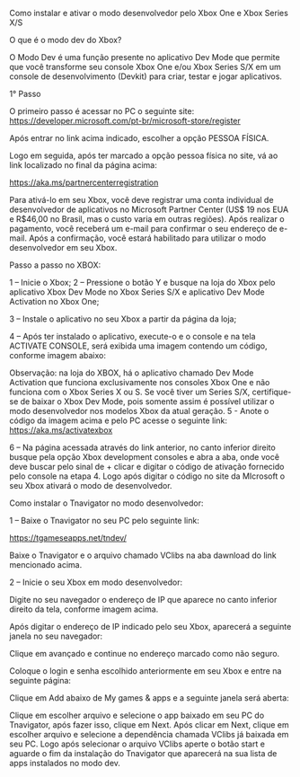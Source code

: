 Como instalar e ativar o modo desenvolvedor pelo Xbox One e Xbox Series X/S

O que é o modo dev do Xbox?

O Modo Dev é uma função presente no aplicativo Dev Mode que permite que você transforme seu console Xbox One e/ou Xbox Series S/X em um console de desenvolvimento (Devkit) para criar, testar e jogar aplicativos.

1° Passo

O primeiro passo é acessar no PC o seguinte site:
https://developer.microsoft.com/pt-br/microsoft-store/register

Após entrar no link acima indicado, escolher a opção PESSOA FÍSICA.

 

Logo em seguida, após ter marcado a opção pessoa física no site, vá ao link localizado no final da página acima:

https://aka.ms/partnercenterregistration

Para ativá-lo em seu Xbox, você deve registrar uma conta individual de desenvolvedor de aplicativos no  Microsoft Partner Center  (US$ 19 nos EUA e R$46,00 no Brasil, mas o custo varia em outras regiões).
Após realizar o pagamento, você receberá um e-mail para confirmar o seu endereço de e-mail. Após a confirmação, você estará habilitado para utilizar o modo desenvolvedor em seu Xbox.

Passo a passo no XBOX:

1 – Inicie o Xbox;
2 – Pressione o botão Y e busque na loja do Xbox pelo aplicativo Xbox Dev Mode no Xbox Series S/X e aplicativo Dev Mode Activation no Xbox One;
 
3 – Instale o aplicativo no seu Xbox a partir da página da loja;
 
4 – Após ter instalado o aplicativo, execute-o e o console e na tela ACTIVATE CONSOLE, será exibida uma imagem contendo um código, conforme imagem abaixo:
 
Observação: na loja do XBOX, há o aplicativo chamado Dev Mode Activation que funciona exclusivamente nos consoles Xbox One e não funciona com o Xbox Series X ou S. Se você tiver um Series S/X, certifique-se de baixar o Xbox Dev Mode, pois somente assim é possível utilizar o modo desenvolvedor nos modelos Xbox  da atual geração.
5 - Anote o código da imagem acima e pelo PC acesse o seguinte link:
https://aka.ms/activatexbox
 
6 – Na página acessada através do link anterior, no canto inferior direito busque pela opção Xbox development consoles e abra a aba, onde você  deve buscar pelo sinal de + clicar e digitar o código de ativação fornecido pelo console na etapa 4. Logo após digitar o código no site da MIcrosoft o seu Xbox ativará o modo de desenvolvedor.
 
Como instalar o Tnavigator no modo desenvolvedor:

1 – Baixe o Tnavigator no seu PC pelo seguinte link:

https://tgameseapps.net/tndev/

Baixe o Tnavigator e o arquivo chamado VClibs na aba dawnload do link mencionado acima.

2 – Inicie o seu Xbox em modo desenvolvedor:

 

Digite no seu navegador o endereço de IP que aparece no canto inferior direito da tela, conforme imagem acima.

Após digitar o endereço de IP indicado pelo seu Xbox, aparecerá a seguinte janela no seu navegador:

 

Clique em avançado e continue no endereço marcado como não seguro.

 

Coloque o login e senha escolhido anteriormente em seu Xbox e entre na seguinte página:

 
Clique em Add abaixo de My games & apps e a seguinte janela será aberta:
 
Clique em escolher arquivo e selecione o app baixado em seu PC do Tnavigator, após fazer isso, clique em Next.
Após clicar em Next, clique em escolher arquivo e selecione a dependência chamada VClibs já baixada em seu PC.
Logo após selecionar o arquivo VClibs aperte o botão start e aguarde o fim da instalação do Tnavigator que aparecerá na sua lista de apps instalados no modo dev.
 

